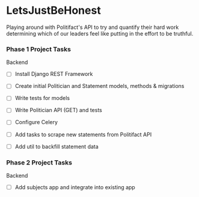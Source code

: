 # LetsJustBeHonest
Playing around with Politifact's API to try and quantify their hard work 
determining which of our leaders feel like putting in the effort to be truthful.

### Phase 1 Project Tasks
Backend
- [ ] Install Django REST Framework
- [ ] Create initial Politician and Statement models, methods & migrations
- [ ] Write tests for models
- [ ] Write Politician API (GET) and tests
- [ ] Configure Celery
- [ ] Add tasks to scrape new statements from Politifact API
- [ ] Add util to backfill statement data


### Phase 2 Project Tasks
Backend
- [ ] Add subjects app and integrate into existing app
